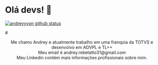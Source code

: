 # Olá devs! 🧩

<p align="">
  <a href="https://github.com/andreyyyon"><img src="https://github-readme-stats.vercel.app/api?username=andreyyyon&hide_border=true&show_icons=true&theme=dark" alt="andreyyyon github status"></a>
<!--   <a href="https://github.com/andreyyyon"><img src="http://github-readme-streak-stats.herokuapp.com?user=andreyyyon&theme=dark&hide_border=true&date_format=j%20M%5B%20Y%5D"></a> -->
</p>
<!-- <div align="center">
  <img margin="auto" src="">
</div> -->
# 
<p align="center">Me chamo Andrey e atualmente trabalho em uma franquia da TOTVS e desenvolvo em ADVPL e TL++ <br>Meu email é andrey.rebelatto31@gmail.com <br>Meu Linkedin contém mais informações profissionais sobre mim.</p>
